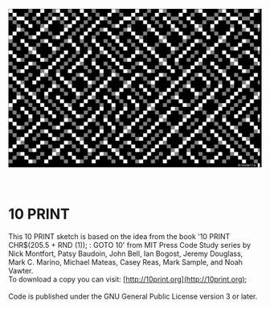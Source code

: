 ![ScreenShot](https://raw.githubusercontent.com/pmkary/10print/master/10PRINT-TWOCOLORED-12.png)
<br><br><br>

10 PRINT
========
This 10 PRINT sketch is based on the idea from the book '10 PRINT CHR$(205.5 + RND (1)); : GOTO 10' from MIT Press Code Study series by Nick Montfort, Patsy Baudoin, John Bell, Ian Bogost, Jeremy Douglass, Mark C. Marino, Michael Mateas, Casey Reas, Mark Sample, and Noah Vawter.<br>
To download a copy you can visit: [http://10print.org](http://10print.org);
<br><br>
Code is published under the GNU General Public License version 3 or later.
